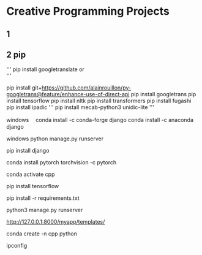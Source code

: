 # Creative Programming Projects
## 1

## 2 pip
'''
pip install googletranslate  or   
'''

pip install git+https://github.com/alainrouillon/py-googletrans@feature/enhance-use-of-direct-api
pip install googletrans
pip install tensorflow
pip install nltk
pip install transformers
pip install fugashi
pip install ipadic
'''
pip install mecab-python3 unidic-lite
'''






windows　 conda install -c conda-forge django        conda install -c anaconda django

windows python manage.py runserver

pip install django

conda install pytorch torchvision -c pytorch

conda activate cpp



pip install tensorflow

pip install -r requirements.txt









python3 manage.py runserver

http://127.0.0.1:8000/myapp/templates/ 






conda create -n cpp python


ipconfig
